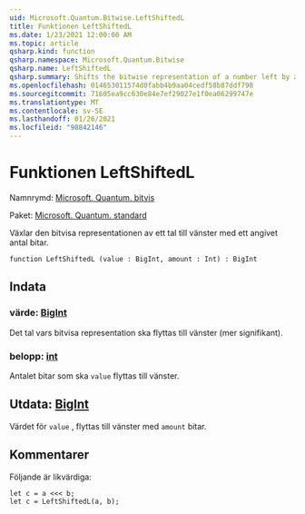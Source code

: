 ```yaml
---
uid: Microsoft.Quantum.Bitwise.LeftShiftedL
title: Funktionen LeftShiftedL
ms.date: 1/23/2021 12:00:00 AM
ms.topic: article
qsharp.kind: function
qsharp.namespace: Microsoft.Quantum.Bitwise
qsharp.name: LeftShiftedL
qsharp.summary: Shifts the bitwise representation of a number left by a given number of bits.
ms.openlocfilehash: 014653011574d0fabb4b9aa04cedf58b87ddf798
ms.sourcegitcommit: 71605ea9cc630e84e7ef29027e1f0ea06299747e
ms.translationtype: MT
ms.contentlocale: sv-SE
ms.lasthandoff: 01/26/2021
ms.locfileid: "98842146"
---
```

# <a name="leftshiftedl-function"></a>Funktionen LeftShiftedL

Namnrymd: [Microsoft. Quantum. bitvis](xref:Microsoft.Quantum.Bitwise)

Paket: [Microsoft. Quantum. standard](https://nuget.org/packages/Microsoft.Quantum.Standard)


Växlar den bitvisa representationen av ett tal till vänster med ett angivet antal bitar.

```qsharp
function LeftShiftedL (value : BigInt, amount : Int) : BigInt
```


## <a name="input"></a>Indata

### <a name="value--bigint"></a>värde: [BigInt](xref:microsoft.quantum.lang-ref.bigint)

Det tal vars bitvisa representation ska flyttas till vänster (mer signifikant).


### <a name="amount--int"></a>belopp: [int](xref:microsoft.quantum.lang-ref.int)

Antalet bitar som ska `value` flyttas till vänster.



## <a name="output--bigint"></a>Utdata: [BigInt](xref:microsoft.quantum.lang-ref.bigint)

Värdet för `value` , flyttas till vänster med `amount` bitar.

## <a name="remarks"></a>Kommentarer

Följande är likvärdiga:

```qsharp
let c = a <<< b;
let c = LeftShiftedL(a, b);
```